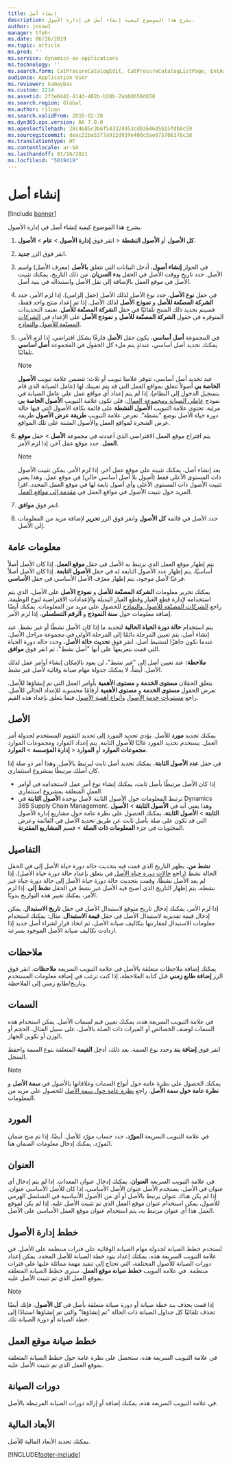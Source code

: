 ```yaml
---
title: إنشاء أصل
description: يشرح هذا الموضوع كيفية إنشاء أصل في إدارة الأصول.
author: josaw1
manager: tfehr
ms.date: 06/26/2019
ms.topic: article
ms.prod: ''
ms.service: dynamics-ax-applications
ms.technology: ''
ms.search.form: CatProcureCatalogEdit, CatProcureCatalogListPage, EntAssetObjectTableCopyStructure, EntAssetObjectTableCreate
audience: Application User
ms.reviewer: kamaybac
ms.custom: 2214
ms.assetid: 2f3e0441-414d-402b-b28b-7ab0d650d658
ms.search.region: Global
ms.author: riluan
ms.search.validFrom: 2016-02-28
ms.dyn365.ops.version: AX 7.0.0
ms.openlocfilehash: 28c4685c3b6f543324953cd03646d5b15fdb8c59
ms.sourcegitcommit: deac22ba5377a912d93fe408c5ae875706378c2d
ms.translationtype: HT
ms.contentlocale: ar-SA
ms.lasthandoff: 01/16/2021
ms.locfileid: "5019419"
---
```

# <a name="create-an-asset"></a>إنشاء أصل

[!include [banner](../../includes/banner.md)]

 

يشرح هذا الموضوع كيفية إنشاء أصل في إدارة الأصول.

1. انقر فوق **إدارة الأصول** > **عام** > **الأصول‏‎** > **كل الأصول‬** أو **الأصول النشطة**.
2. انقر فوق الزر **جديد**.
3. في الحوار **إنشاء أصول**، أدخل البيانات التي تتعلق **بالأصل** (معرف الأصل) واسم الأصل. حدد تاريخ ووقت الأصل في الحقل **بدء السريان**. من ذلك التاريخ، يمكنك تثبيت الأصل في موقع العمل بالإضافة إلى نقل الأصل واستبداله في بنية أصل.
4. في حقل **نوع الأصل**، حدد نوع الأصل لذلك الأصل (حقل إلزامي). إذا لزم الأمر، حدد **الشركة المصنّعة للأصل** و **نموذج الأصل** لذلك الأصل. إذا تم إعداد منتج واحد فقط، فسيتم تحديد ذلك المنتج تلقائيًا في حقل **الشركة المصنّعة للأصل**. تعتمد التحديدات المتوفرة في حقول **الشركة المصنّعة للأصل** و **نموذج الأصل** على الإعداد في [الشركات المصنّعة للأصول والنماذج](../setup-for-objects/product-and-model.md).
5. في المجموعة **أصل أساسي**، يكون حقل **الأصل** فارغًا بشكل افتراضي. إذا لزم الأمر، يمكنك تحديد أصل أساسي، عندئذٍ يتم ملء كل الحقول في المجموعة **أصل أساسي** تلقائيًا.
    >[!NOTE]  
    >عند تحديد أصل أساسي، تتوفر علامتا تبويب أو ثلاث: تتضمن علامة تبويب **الأصول الخاصة بي** أصولاً تتعلق بمواقع العمل التي قد يتم تعيينك لها (عامل الصيانة الذي قام بتسجيل الدخول إلى النظام). إذا لم يتم إعداد أي مواقع عمل على عامل الصيانة في نموذج [عاملي الصيانة ومجموعة العمال](../setup-for-objects/workers-and-worker-groups.md)، فلن تكون علامة التبويب **الأصول الخاصة بي** مرئية. تحتوي علامة التبويب **الأصول النشطة** على قائمة بكافة الأصول التي فيها حالة دورة حياة الأصل بوضع "نشطة". تعرض علامة التبويب **طريقة عرض الأصول** طريقة عرض الشجرة لمواقع العمل والأصول المثبتة على تلك المواقع.

6. يتم اقتراح موقع العمل الافتراضي الذي أعددته في مجموعة **الأصل** > حقل **موقع العمل**. حدد موقع عمل آخر، إذا لزم الأمر.

    >[!NOTE]
    >بعد إنشاء أصل، يمكنك تثبيته على موقع عمل آخر، إذا لزم الأمر. يمكن تثبيت الأصول ذات المستوى الأعلى فقط (أصول بلا أصل أساسي حالي) في موقع عمل. وهذا يعني تثبيت الأصول ذات المستوى الأعلى وأي أصول تابعة لها في موقع العمل المحدد. اقرأ المزيد حول تثبيت الأصول في مواقع العمل في [مقدمة إلى مواقع العمل](../functional-locations/introduction-to-functional-locations.md).

7. انقر فوق **موافق**.
8. حدد الأصل في قائمة **كل الأصول** وانقر فوق الزر **تحرير** لإضافة مزيد من المعلومات إلى الأصل.

## <a name="general-information"></a>معلومات عامة

يتم إظهار موقع العمل الذي يرتبط به الأصل في حقل **موقع العمل**. إذا كان الأصل أصلاً أساسيًا، يتم إظهار عدد الأصول التابعة له في حقل **الأصول التابعة**. إذا كان الأصل أصلاً فرعيًا لأصل موجود، يتم إظهار معرّف الأصل الأساسي في حقل **الأساسي**.

يمكنك تحرير معلومات **الشركة المصنّعة للأصل** و **نموذج الأصل** على الأصل، الذي يتم استخدامه لإدارة قطع الغيار وقطع الغيار البديلة والإعدادات الافتراضية لنوع الوظيفة. راجع [الشركات المصنّعة للأصول والنماذج](../setup-for-objects/product-and-model.md) للحصول على مزيد من المعلومات. يمكنك أيضًا إضافة معلومات حول **سنة النموذج** و **الرقم التسلسلي**، إذا لزم الأمر.

يتم استخدام **حالة دورة الحياة الحالية** لتحديد ما إذا كان الأصل نشطًا أو غير نشط. عند إنشاء أصل، يتم تعيين المرحلة دائمًا إلى المرحلة الأولى في مجموعة مراحل الأصل. عندما تكون جاهزًا لتنشيط أصل، انقر فوق **تحديث حالة الأصل**، وحدد حالة دورة الحياة التي قمت بتعريفها على أنها "أصل نشط"، ثم انقر فوق **موافق**.

**ملاحظة:** عند تعيين أصل إلى "غير نشط"، لن يعود بالإمكان إنشاء أوامر عمل لذلك الأصل. أيضاً، لا يمكنك جدولة مهام صيانة وقائية لأصل غير نشط.

يتعلق الحقلان **مستوى الخدمة** و **مستوى الأهمية** بأوامر العمل التي تم إنشاؤها للأصل. تعرض الحقول **مستوى الخدمة** و **مستوى الأهمية** أرقامًا محسوبة للإعداد الحالي للأصل. راجع [مستويات خدمة الأصول](../setup-for-objects/object-priorities.md) و[أنواع أهمية الأصول](../setup-for-objects/object-criticalities.md) فيما يتعلق بإعداد هذه القيم.

## <a name="asset"></a>الأصل

يمكنك تحديد **مورد** للأصل. يؤدي تحديد المورد إلى تحديد التقويم المستخدم لجدولة أمر العمل. يستخدم تحديد المورد غالبًا للأصول الثابتة. يتم إعداد الموارد ومجموعات الموارد **إدارة المؤسسة** > **الموارد‏‎** > **مجموعات الموارد** أو **الموارد‏‎**.

في حقل **عدد الأصول الثابتة**، يمكنك تحديد أصل ثابت ليرتبط بالأصل. وهذا أمر ذو صلة إذا كان أصلك مرتبطًا بمشروع استثماري.

- إذا كان الأصل مرتبطًا بأصل ثابت، يمكنك إنشاء نوع أمر عمل لاستخدامه في أوامر العمل المتعلقة بمشروع استثماري. 
- ترتبط المعلومات حول الأصول الثابتة لأصل بوحدة **الأصول الثابتة** في Dynamics 365 Supply Chain Management. وهذا يعني أنه في **الأصول الثابتة** > **الأصول الثابتة** > **الأصول الثابتة**، يمكنك الحصول على نظرة عامة حول مشاريع إدارة الأصول التي قد تكون على صلة بأصل ثابت عن طريق تحديد الأصل في القائمة وعرض المحتويات في جزء **المعلومات ذات الصلة** > قسم **المشاريع المقترنة**.


## <a name="details"></a>التفاصيل

في الحقل‏‎ **نشط من**، يظهر التاريخ الذي قمت فيه بتحديث حالة دورة حياة الأصل إلى الحالة نشط (راجع [حالات دورة حياة الأصل](../setup-for-objects/object-stages.md) في يتعلق بإعداد حالة دورة حياة الأصل). إذا لم يعد الأصل نشطًا، وقمت بتحديث حالة دورة حياة الأصل إلى حالة دورة حياة غير نشطة، يتم إظهار التاريخ الذي أصبح فيه الأصل غير نشط في الحقل **نشط إلى**. إذا لزم الأمر، يمكنك تغيير هذه التواريخ يدويًا.

إذا لزم الأمر، يمكنك إدخال تاريخ متوقع لاستبدال الأصل في حقل **تاريخ الاستبدال**. يمكن إدخال قيمة تقديرية لاستبدال الأصل في حقل **قيمة الاستبدال**. مثال: يمكنك استخدام معلومات الاستبدال لمقارنتها بتكاليف صيانة الأصل، ثم اتخاذ قرار لشراء أصل جديد إذا ازدادت تكاليف صيانة الأصل الموجود بسرعة.

## <a name="notes"></a>ملاحظات

يمكنك إضافة ملاحظات متعلقة بالأصل في علامة التبويب السريعة **ملاحظات**. انقر فوق الزر **إضافة طابع زمني** قبل كتابة الملاحظة، إذا كنت ترغب في إضافة معلومات المستخدم وتاريخ/طابع زمني إلى الملاحظة.

## <a name="attributes"></a>السمات

في علامة التبويب السريعة هذه، يمكنك تعيين قيم لسمات الأصل. يمكن استخدام هذه السمات لوصف الخصائص أو الميزات ذات الصلة بالأصل، على سبيل المثال، الحجم أو الوزن أو تكوين الجهاز.

انقر فوق **إضافة بند** وحدد نوع السمة. بعد ذلك، أدخِل **القيمة** المتعلقة بنوع السمة واحفظ السجل.

>[!NOTE] 
>يمكنك الحصول على نظرة عامة حول أنواع السمات وعلاقاتها بالأصول في **سمة الأصل** و **نظرة عامة حول سمة الأصل**. راجع [نظرة عامة حول سمة الأصل](../objects/object-specification-overview.md) للحصول على مزيد من المعلومات.

## <a name="vendor"></a>المورد

في علامة التبويب السريعة **المورّد**، حدد حساب مورّد للأصل. أيضًا، إذا تم منح ضمان المورّد، يمكنك إدخال معلومات الضمان هنا.

## <a name="address"></a>العنوان

في علامة التبويب السريعة **العنوان**، يمكنك إدخال عنوان المعدات. إذا لم يتم إدخال أي عنوان في الأصل، يستخدم الأصل عنوان الأصل الأساسي، إذا كان للأصل الأساسي عنوان. إذا لم يكن هناك عنوان يرتبط بالأصل أو أي من الأصول الأساسية في التسلسل الهرمي للأصول، يمكن استخدام عنوان موقع العمل الذي تم تثبيت الأصل عليه. إذا لم يكن لموقع العمل هذا أي عنوان مرتبط به، يتم استخدام عنوان موقع العمل الأساسي على الأصل.

## <a name="asset-management-plans"></a>خطط إدارة الأصول

تُستخدم خطط الصيانة لجدولة مهام الصيانة الوقائية على فترات منتظمة على الأصل. في علامة التبويب السريعة هذه، يمكنك إعداد بنود خطة الصيانة للأصل المحدد. يمكن إعداد دورات الصيانة للأصول المختلفة، التي تحتاج إلى تنفيذ مهمة مماثلة عليها على فترات منتظمة. في علامة التبويب **خطط صيانة موقع العمل**، سترى خطط الصيانة المتعلقة بموقع العمل الذي تم تثبيت الأصل عليه.

>[!NOTE]
>إذا قمت بحذف بند خطة صيانة أو دورة صيانة متعلقة بأصل في **كل الأصول**، فإنك أيضًا تحذف تلقائيًا كل جداول الصيانة ذات الحالة "تم إنشاؤها" والتي تم إنشاؤها استنادًا إلى خطة الصيانة أو دورة الصيانة تلك.

## <a name="functional-location-maintenance-plans"></a>خطط صيانة موقع العمل

في علامة التبويب السريعة هذه، ستحصل على نظرة عامة حول خطط الصيانة المتعلقة بموقع العمل الذي تم تثبيت الأصل عليه.

## <a name="maintenance-rounds"></a>دورات الصيانة

في علامة التبويب السريعة هذه، يمكنك إضافة أو إزالة دورات الصيانة المرتبطة بالأصل.

## <a name="financial-dimensions"></a>الأبعاد المالية

يمكنك تحديد الأبعاد المالية للأصل.


[!INCLUDE[footer-include](../../../includes/footer-banner.md)]